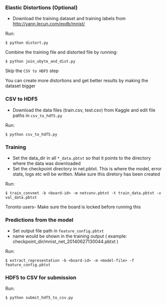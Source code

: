 ### Elastic Distortions (Optional)
- Download the training dataset and training labels from http://yann.lecun.com/exdb/mnist/

Run:
```
$ python distort.py 
```

Combine the training file and distorted file by running:
```
$ python join_ubyte_and_dist.py
```
Skip the `CSV to HDF5` step

You can create more distortions and get better results by making the dataset bigger

### CSV to HDF5
- Download the data files (train.csv, test.csv) from Kaggle and edit file paths 
  in `csv_to_hdf5.py`

Run:
```
$ python csv_to_hdf5.py
```

### Training
- Set the data_dir in all `*_data.pbtxt` so that it points to the directory where
  the data was downloaded
- Set the checkpoint directory in net.pbtxt. This is where the model, error
  stats, logs etc will be written. Make sure this diretory has been created

Run:
```
$ train_convnet -b <board-id> -m netconv.pbtxt -t train_data.pbtxt -v val_data.pbtxt
```

Toronto users-
Make sure the board is locked before running this

### Predictions from the model
- Set output file path in `feature_config.pbtxt`
- <model-file> name would be shown in the training output ( example: checkpoint_dir/mnist_net_20140627130044.pbtxt )

Run:
```
$ extract_representation -b <board-id> -m <model-file> -f feature_config.pbtxt
```

### HDF5 to CSV for submission
Run:
```
$ python submit_hdf5_to_csv.py
```


